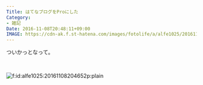 ```yaml
---
Title: はてなブログをProにした
Category:
- 雑記
Date: 2016-11-08T20:48:11+09:00
IMAGE: https://cdn-ak.f.st-hatena.com/images/fotolife/a/alfe1025/20161108/20161108204652.png
---
```


<p>ついかっとなって。</p>
<p> </p>
<p><img class="hatena-fotolife" title="f:id:alfe1025:20161108204652p:plain" src="https://cdn-ak.f.st-hatena.com/images/fotolife/a/alfe1025/20161108/20161108204652.png" alt="f:id:alfe1025:20161108204652p:plain" /></p>
<p> </p>
